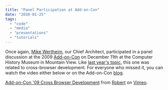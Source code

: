 ```yaml
---
title: "Panel Participation at Add-on-Con"
date: "2010-01-25"
tags: 
  - "code"
  - "media"
  - "presentations"
  - "tutorials"
---
```


Once again, [Mike Wertheim](http://www.surfcanyon.com/team.jsp), our Chief Architect, participated in a panel discussion at the 2009 [Add-on-Con](http://addoncon.com) on December 11th at the Computer History Museum in Mountain View. Like [last year's topic](http://blog.surfcanyon.com/2008/12/06/panel-participatation-at-add-on-con/), this one was related to cross-browser development. For everyone who missed it, you can watch the video either below or on the Add-on-Con [blog](http://addoncon.com/blog/?p=116).

   [Add-on-Con '09 Cross Browser Development](http://vimeo.com/8675609) from [Robert](http://vimeo.com/addoncon) on [Vimeo](http://vimeo.com).
